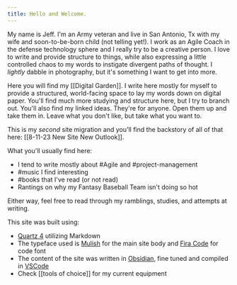 ```yaml
---
title: Hello and Welcome.
---
```


My name is Jeff. I'm an Army veteran and live in San Antonio, Tx with my wife and soon-to-be-born child (not telling yet!). I work as an Agile Coach in the defense technology sphere and I really try to be a creative person. I love to write and provide structure to things, while also expressing a little controlled chaos to my words to instigate divergent paths of thought. I *lightly* dabble in photography, but it's something I want to get into more.

Here you will find my [[Digital Garden]]. I write here mostly for myself to provide a structured, world-facing space to lay my words down on digital paper. You'll find much more studying and structure here, but I try to branch out. You'll also find my linked ideas. They're for anyone. Open them up and take them in. Leave what you don't like, but take what you want to.

This is my *second* site migration and you'll find the backstory of all of that here: [[8-11-23 New Site New Outlook]].

What you'll usually find here:

- I tend to write mostly about #Agile and #project-management
- #music I find interesting
- #books that I've read (or not read)
- Rantings on why my Fantasy Baseball Team isn't doing so hot

Either way, feel free to read through my ramblings, studies, and attempts at writing.

This site was built using:
- <a href="https://quartz.jzhao.xyz/" target="_blank">Quartz 4</a> utilizing Markdown
- The typeface used is <a href="https://fonts.google.com/?query=mulish" target="_blank">Mulish</a> for the main site body and <a href="https://fonts.google.com/specimen/Fira+Code" target="_blank">Fira Code</a> for code font
- The content of the site was written in <a href="https://obsidian.md/" target="_blank">Obsidian</a>, fine tuned and compiled in <a href="https://code.visualstudio.com/" target="_blank">VSCode</a>
- Check [[tools of choice]] for my current equipment


